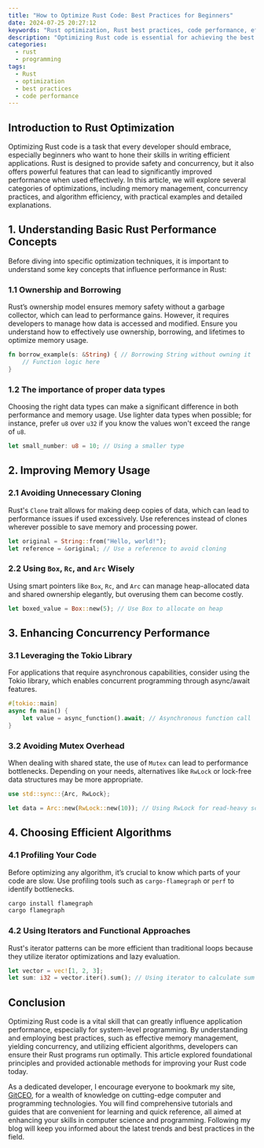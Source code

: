 ```yaml
---
title: "How to Optimize Rust Code: Best Practices for Beginners"
date: 2024-07-25 20:27:12
keywords: "Rust optimization, Rust best practices, code performance, efficient Rust programming"
description: "Optimizing Rust code is essential for achieving the best performance in applications. This article discusses various best practices for beginners looking to improve their Rust code efficiency. We will explore concepts such as memory management, concurrency, and algorithm efficiency, providing practical examples and code snippets for better understanding. By following these guidelines, developers can write more efficient, maintainable, and faster Rust applications. Mastering these best practices will empower programmers to leverage the full potential of the Rust programming language while enhancing their skills. Whether you're building systems-level software or web applications, optimizing code in Rust is crucial for performance-critical scenarios. Join us as we dive deep into the world of Rust optimizations!"
categories:
  - rust
  - programming
tags:
  - Rust
  - optimization
  - best practices
  - code performance
---
```


## Introduction to Rust Optimization

Optimizing Rust code is a task that every developer should embrace, especially beginners who want to hone their skills in writing efficient applications. Rust is designed to provide safety and concurrency, but it also offers powerful features that can lead to significantly improved performance when used effectively. In this article, we will explore several categories of optimizations, including memory management, concurrency practices, and algorithm efficiency, with practical examples and detailed explanations. 

<!-- more -->

## 1. Understanding Basic Rust Performance Concepts

Before diving into specific optimization techniques, it is important to understand some key concepts that influence performance in Rust:

### 1.1 Ownership and Borrowing

Rust’s ownership model ensures memory safety without a garbage collector, which can lead to performance gains. However, it requires developers to manage how data is accessed and modified. Ensure you understand how to effectively use ownership, borrowing, and lifetimes to optimize memory usage.

```rust
fn borrow_example(s: &String) { // Borrowing String without owning it
    // Function logic here
}
```

### 1.2 The importance of proper data types

Choosing the right data types can make a significant difference in both performance and memory usage. Use lighter data types when possible; for instance, prefer `u8` over `u32` if you know the values won't exceed the range of `u8`.

```rust
let small_number: u8 = 10; // Using a smaller type
```

## 2. Improving Memory Usage

### 2.1 Avoiding Unnecessary Cloning

Rust's `Clone` trait allows for making deep copies of data, which can lead to performance issues if used excessively. Use references instead of clones wherever possible to save memory and processing power.

```rust
let original = String::from("Hello, world!");
let reference = &original; // Use a reference to avoid cloning
```

### 2.2 Using `Box`, `Rc`, and `Arc` Wisely

Using smart pointers like `Box`, `Rc`, and `Arc` can manage heap-allocated data and shared ownership elegantly, but overusing them can become costly. 

```rust
let boxed_value = Box::new(5); // Use Box to allocate on heap
```

## 3. Enhancing Concurrency Performance

### 3.1 Leveraging the Tokio Library

For applications that require asynchronous capabilities, consider using the Tokio library, which enables concurrent programming through async/await features. 

```rust
#[tokio::main]
async fn main() {
    let value = async_function().await; // Asynchronous function call
}
```

### 3.2 Avoiding Mutex Overhead

When dealing with shared state, the use of `Mutex` can lead to performance bottlenecks. Depending on your needs, alternatives like `RwLock` or lock-free data structures may be more appropriate.

```rust
use std::sync::{Arc, RwLock};

let data = Arc::new(RwLock::new(10)); // Using RwLock for read-heavy scenarios
```

## 4. Choosing Efficient Algorithms

### 4.1 Profiling Your Code

Before optimizing any algorithm, it’s crucial to know which parts of your code are slow. Use profiling tools such as `cargo-flamegraph` or `perf` to identify bottlenecks.

```bash
cargo install flamegraph
cargo flamegraph
```

### 4.2 Using Iterators and Functional Approaches

Rust's iterator patterns can be more efficient than traditional loops because they utilize iterator optimizations and lazy evaluation.

```rust
let vector = vec![1, 2, 3];
let sum: i32 = vector.iter().sum(); // Using iterator to calculate sum
```

## Conclusion

Optimizing Rust code is a vital skill that can greatly influence application performance, especially for system-level programming. By understanding and employing best practices, such as effective memory management, yielding concurrency, and utilizing efficient algorithms, developers can ensure their Rust programs run optimally. This article explored foundational principles and provided actionable methods for improving your Rust code today.

As a dedicated developer, I encourage everyone to bookmark my site, [GitCEO](https://gitceo.com), for a wealth of knowledge on cutting-edge computer and programming technologies. You will find comprehensive tutorials and guides that are convenient for learning and quick reference, all aimed at enhancing your skills in computer science and programming. Following my blog will keep you informed about the latest trends and best practices in the field.